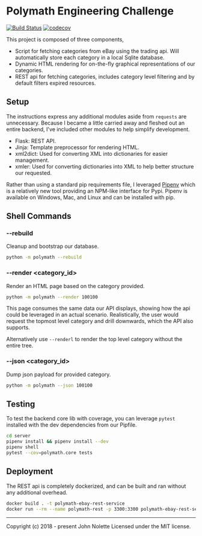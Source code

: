 # Polymath Engineering Challenge

[![Build Status](https://travis-ci.org/neetjn/polymath-engineering-challenge.svg?branch=master)](https://travis-ci.org/neetjn/polymath-engineering-challenge)
[![codecov](https://codecov.io/gh/neetjn/polymath-engineering-challenge/branch/master/graph/badge.svg)](https://codecov.io/gh/neetjn/polymath-engineering-challenge)

This project is composed of three components,

- Script for fetching categories from eBay using the trading api. Will automatically store each category in a local Sqlite database.
- Dynamic HTML rendering for on-the-fly graphical representations of our categories.
- REST api for fetching categories, includes category level filtering and by default filters expired resources.

## Setup

The instructions express any additional modules aside from `requests` are unnecessary. Because I became a little carried away and fleshed out an entire backend, I've included other modules to help simplify development.

* Flask: REST API.
* Jinja: Template preprocessor for rendering HTML.
* xml2dict: Used for converting XML into dictionaries for easier management.
* xmler: Used for converting dictionaries into XML to help better structure our requested.

Rather than using a standard pip requirements file, I leveraged [Pipenv](https://docs.pipenv.org/) which is a relatively new tool providing an NPM-like interface for Pypi. Pipenv is available on Windows, Mac, and Linux and can be installed with pip.

## Shell Commands

### --rebuild

Cleanup and bootstrap our database.

```bash
python -m polymath --rebuild
```

### --render <category_id>

Render an HTML page based on the category provided.

```bash
python -m polymath --render 100100
```

This page consumes the same data our API displays, showing how the api could be leveraged in an actual scenario.
Realistically, the user would request the topmost level category and drill downwards, which the API also supports.

Alternatively use `--renderl` to render the top level category without the entire tree.

### --json <category_id>

Dump json payload for provided category.

```bash
python -m polymath --json 100100
```

## Testing

To test the backend core lib with coverage, you can leverage `pytest` installed with the dev dependencies from our Pipfile.

```bash
cd server
pipenv install && pipenv install --dev
pipenv shell
pytest --cov=polymath.core tests
```

## Deployment

The REST api is completely dockerized, and can be built and ran without any additional overhead.

```bash
docker build . -t polymath-ebay-rest-service
docker run --rm --name polymath-rest -p 3300:3300 polymath-ebay-rest-service
```

---

Copyright (c) 2018 - present John Nolette Licensed under the MIT license.
